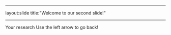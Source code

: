 _ _ _
layout:slide
title:"Welcome to our second slide!"
_ _ _
Your research
Use the left arrow to go back! 
